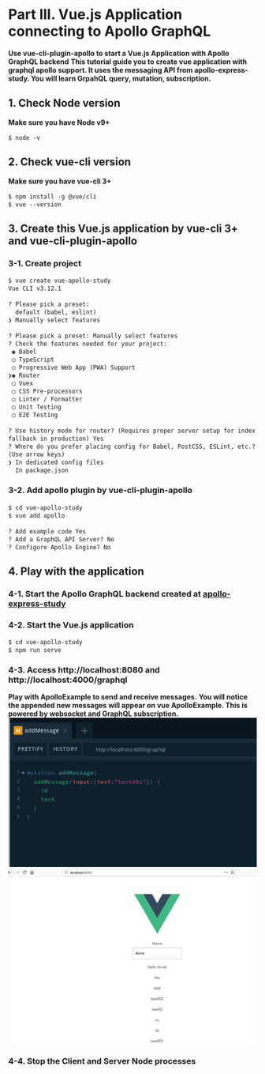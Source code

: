 # Part III. Vue.js Application connecting to Apollo GraphQL

**Use vue-cli-plugin-apollo to start a Vue.js Application with Apollo GraphQL backend**
**This tutorial guide you to create vue application with graphql apollo support. It uses the messaging API from apollo-express-study. You will learn GrpahQL query, mutation, subscription.**

## 1. Check Node version
**Make sure you have Node v9+**

```
$ node -v
```

## 2. Check vue-cli version
**Make sure you have vue-cli 3+**

```
$ npm install -g @vue/cli
$ vue --version
```

## 3. Create this Vue.js application by vue-cli 3+ and vue-cli-plugin-apollo
### 3-1. Create project
```
$ vue create vue-apollo-study
Vue CLI v3.12.1

? Please pick a preset: 
  default (babel, eslint) 
❯ Manually select features 

? Please pick a preset: Manually select features
? Check the features needed for your project: 
 ◉ Babel
 ◯ TypeScript
 ◯ Progressive Web App (PWA) Support
❯◉ Router
 ◯ Vuex
 ◯ CSS Pre-processors
 ◯ Linter / Formatter
 ◯ Unit Testing
 ◯ E2E Testing

? Use history mode for router? (Requires proper server setup for index fallback in production) Yes
? Where do you prefer placing config for Babel, PostCSS, ESLint, etc.? (Use arrow keys)
❯ In dedicated config files 
  In package.json 

```

### 3-2. Add apollo plugin by vue-cli-plugin-apollo
```
$ cd vue-apollo-study
$ vue add apollo

? Add example code Yes
? Add a GraphQL API Server? No
? Configure Apollo Engine? No
```

## 4. Play with the application
### 4-1. Start the Apollo GraphQL backend created at [apollo-express-study](apollo-express-study.MD#5-play-with-the-messaging-api)

### 4-2. Start the Vue.js application
```
$ cd vue-apollo-study
$ npm run serve
```

### 4-3. Access http://localhost:8080 and http://localhost:4000/graphql
**Play with ApolloExample to send and receive messages.**
**You will notice the appended new messages will appear on vue ApolloExample. This is powered by websocket and GraphQL subscription.**
![Playground](vue-apollo-study/playground.png "Playground")
![Vue](vue-apollo-study/vue.png "Playground")

### 4-4. Stop the Client and Server Node processes
